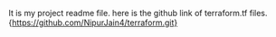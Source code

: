 It is my project readme file.
here is the github link of terraform.tf files.
{https://github.com/NipurJain4/terraform.git}
